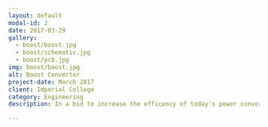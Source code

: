 ```yaml
---
layout: default
modal-id: 2
date: 2017-03-29
gallery:
  - boost/boost.jpg
  - boost/schematic.jpg
  - boost/pcb.jpg
img: boost/boost.jpg
alt: Boost Converter
project-date: March 2017
client: Imperial College
category: Engineering
description: In a bid to increase the efficency of today's power converters, engineers have been forgoing traditional transformer circuits in favour of modern power electronics. The goal of the project is to create an efficient power converter which steps up voltages from 20V to 48V and delivering around 40 watts of power continuously and reliably. There were also stringent total harmonics distortion requirements to avoid poor power factor to the electrical network. Not only did the team had to design and build the boost converter, but we also had to put in place a complex dynamic control circuit through analogue implementations to meet these requirements.

---
```


